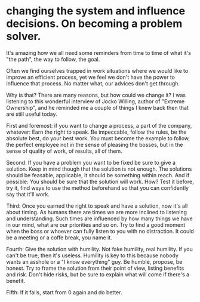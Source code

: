 
# changing the system and influence decisions. On becoming a problem solver.

It's amazing how we all need some reminders from time to time of what it's "the path", the way to follow, the goal.

Often we find ourselves trapped in work situations where we would like to improve an efficient process, yet we feel we don't have the power to influence that process. No matter what, our advices don't get through.

Why is that? There are many reasons, but how could we change it?
I was listening to this wonderful interview of Jocko Willing, author of "Extreme Ownership", and he reminded me a couple of things I knew back then that are still useful today.

First and foremost: if you want to change a process, a part of the company, whatever: Earn the right to speak.
Be impeccable, follow the rules, be the absolute best, do your best work.
You must become the example to follow, the perfect employee not in the sense of pleasing the bosses, but in the sense of quality of work, of results, all of them.

Second: If you have a problem you want to be fixed be sure to give a solution.
Keep in mind though that the solution is not enough. The solutions should be feasable, applicable, it should be something within reach.
And if possible: You should be sure that the solution will work.
How? Test it before, try it, find ways to use the method beforehand so that you can confidently say that it'll work.

Third: Once you earned the right to speak and have a solution, now it's all about timing.
As humans there are times we are more inclined to listening and understanding. Such times are influenced by how many things we have in our mind, what are our priorities and so on. Try to find a good moment when the boss or whoever can fully listen to you with no distraction. It could be a meeting or a coffe break, you name it.

Fourth: Give the solution with humility.
Not fake humility, real humility.
If you can't be true, then it's useless. Humility is key to this because nobody wants an asshole or a "I know everything" guy. Be humble, propose, be honest. Try to frame the solution from their point of view, listing benefits and risk. 
Don't hide risks, but be sure to explain what will come if there's a benefit.

Fifth: If it fails, start from 0 again and do better. 
